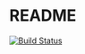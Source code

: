 # README

[![Build
Status](https://travis-ci.org/zack/lvm-test.svg?branch=master)](https://travis-ci.org/zack/lvm-test)
